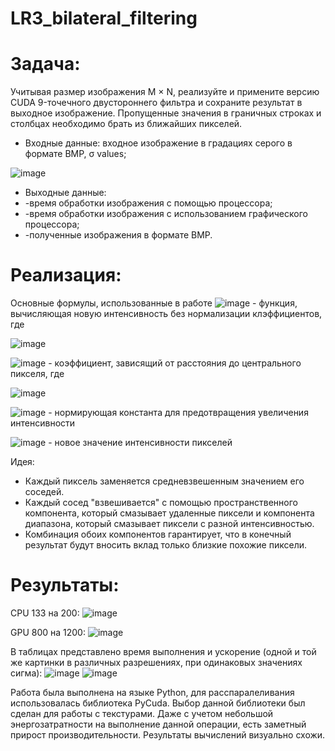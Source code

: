 # LR3_bilateral_filtering

# Задача:
Учитывая размер изображения M × N, реализуйте и примените версию CUDA 9-точечного двустороннего фильтра и сохраните результат в выходное изображение. Пропущенные значения в граничных строках и столбцах необходимо брать из ближайших пикселей.
- Входные данные: входное изображение в градациях серого в формате BMP, σ values;

![image](https://github.com/Won20/LR3_bilateral_filtering/assets/102918065/ea5f973b-6810-44d8-9e16-b34fae7ef3f4)

- Выходные данные:
- -время обработки изображения с помощью процессора;
- -время обработки изображения с использованием графического процессора;
- -полученные изображения в формате BMP.

# Реализация:
Основные формулы, использованные в работе
![image](https://github.com/Won20/LR3_bilateral_filtering/assets/102918065/691f9e3a-44f0-4abe-aaf1-d00758b35498) - функция, вычисляющая новую интенсивность без нормализации клэффициентов, где

![image](https://github.com/Won20/LR3_bilateral_filtering/assets/102918065/2c7cf626-b9e4-446e-af76-142b930d0411)

![image](https://github.com/Won20/LR3_bilateral_filtering/assets/102918065/299d0d90-f030-4923-9627-3bb5446d1ed3) - коэффициент, зависящий от расстояния до центрального пикселя, где

![image](https://github.com/Won20/LR3_bilateral_filtering/assets/102918065/a16f75a9-9eaf-4e18-8db0-f9136df118fe)

![image](https://github.com/Won20/LR3_bilateral_filtering/assets/102918065/1134ff43-9f83-4af7-ac16-1d327712a124) - нормирующая константа для предотвращения увеличения интенсивности 

![image](https://github.com/Won20/LR3_bilateral_filtering/assets/102918065/45e43093-cc2c-4c1b-81b7-1a6caf814132) - новое значение интенсивности пикселей

Идея:
- Каждый пиксель заменяется средневзвешенным значением его соседей.
- Каждый сосед "взвешивается" с помощью пространственного компонента, который смазывает удаленные пиксели и компонента диапазона, который смазывает пиксели с разной интенсивностью.
- Комбинация обоих компонентов гарантирует, что в конечный результат будут вносить вклад только близкие похожие пиксели.


# Результаты:
CPU 133 на 200:  ![image](https://github.com/Won20/LR3_bilateral_filtering/assets/102918065/9fc46681-e4c9-4532-b5d8-2c1475a39469)

GPU 800 на 1200: ![image](https://github.com/Won20/LR3_bilateral_filtering/assets/102918065/a7fd573f-fe18-4195-9271-889147982cc6)

В таблицах представлено время выполнения и ускорение (одной и той же картинки в различных разрешениях, при одинаковых значениях сигма):
![image](https://github.com/Won20/LR3_bilateral_filtering/assets/102918065/2dbe9d7a-af13-46b0-9ea9-6fa6dbd5764f) 
![image](https://github.com/Won20/LR3_bilateral_filtering/assets/102918065/80dc054d-9055-4697-8c13-08daede921a3)

Работа была выполнена на языке Python, для расспаралеливания использовалась библиотека PyCuda. Выбор данной библиотеки был сделан для работы с текстурами.
Даже с учетом небольшой энергозатратности на выполнение данной операции, есть заметный прирост производительности.
Результаты вычислений визуально схожи.


